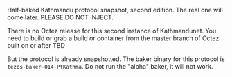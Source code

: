 Half-baked Kathmandu protocol snapshot, second edition. The real one will come later. PLEASE DO NOT INJECT.

There is no Octez release for this second instance of Kathmandunet. You need to build or grab a build or container from the master branch of Octez built on or after TBD

But the protocol is already snapshotted. The baker binary for this protocol is `tezos-baker-014-PtKathma`. Do not run the "alpha" baker, it will not work.
